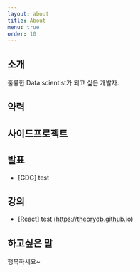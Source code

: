 ```yaml
---
layout: about
title: About
menu: true
order: 10
---
```


## 소개

훌륭한 Data scientist가 되고 싶은 개발자.

## 약력



## 사이드프로젝트


## 발표

- [GDG] test

## 강의

- [React] test (https://theorydb.github.io)

## 하고싶은 말

행복하세요~
